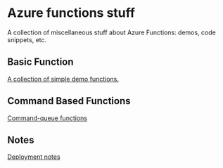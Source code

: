 # Azure functions stuff
A collection of miscellaneous stuff about Azure Functions: demos, code snippets, etc.

## Basic Function
[A collection of simple demo functions.](BasicFunctions/README.md) 

## Command Based Functions
[Command-queue functions](CmdBasedFunction/readme.md)

## Notes
[Deployment notes](Deployment.md)